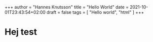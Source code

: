 +++
author = "Hannes Knutsson"
title = "Hello World"
date = 2021-10-01T23:43:54+02:00
draft = false
tags = [
  "Hello world",
  "html"
]
+++


# Hej test
